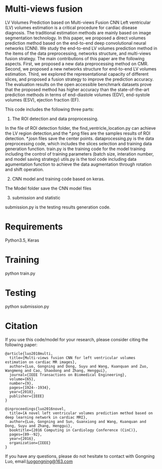 # Multi-views fusion
LV Volumes Prediction based on Multi-views Fusion CNN
Left ventricular (LV) volumes estimation is a critical procedure for cardiac disease diagnosis. The traditional estimation methods are mainly based on image segmentation technology. In this paper, we proposed a direct volumes prediction method based on the end-to-end deep convolutional neural networks (CNN). We study the end-to-end LV volumes prediction method in the items of the data preprocessing, networks structure, and multi-views fusion strategy. The main contributions of this paper are the following aspects. First, we proposed a new data preprocessing method on CMR. Second, we proposed a new networks structure for end-to-end LV volumes estimation. Third, we explored the representational capacity of different slices, and proposed a fusion strategy to improve the prediction accuracy. The evaluation results on the open accessible benchmark datasets prove that the proposed method has higher accuracy than the state-of-the-art prediction methods in terms of end-diastole volumes (EDV), end-systole volumes (ESV), ejection fraction (EF).


This code includes the following three parts:
1. The ROI detection and data proprocessing.

In the file of ROI detection folder, the find_ventricle_location.py can achieve the LV region detection,and the *.png files are the samples results of ROI detection. *.josn files save the center points.
dataprocessing.py	is the data preprocessing code, which includes the slices selection and training data generation function.
train.py is the training code for the model training including the control of training parameters (batch size, interation number, and model saving strategy)
utils.py is the tool code including data agumentation function to achieve the data augmentation through rotation and shift operation.

2. CNN model and training code based on keras.

The Model folder save the CNN model files

3. submission and statistic

submission.py is the testing results generation code.

# Requirements

Python3.5, Keras 

# Training

python train.py

# Testing

python submission.py

# Citation
If you use this code/model for your research, please consider citing the following paper:

```
@article{luo2018multi,
  title={Multi-views fusion CNN for left ventricular volumes estimation on cardiac MR images},
  author={Luo, Gongning and Dong, Suyu and Wang, Kuanquan and Zuo, Wangmeng and Cao, Shaodong and Zhang, Henggui},
  journal={IEEE Transactions on Biomedical Engineering},
  volume={65},
  number={9},
  pages={1924--1934},
  year={2018},
  publisher={IEEE}
}
```

```
@inproceedings{luo2016novel,
  title={A novel left ventricular volumes prediction method based on deep learning network in cardiac MRI},
  author={Luo, Gongning and Sun, Guanxiong and Wang, Kuanquan and Dong, Suyu and Zhang, Henggui},
  booktitle={2016 Computing in Cardiology Conference (CinC)},
  pages={89--92},
  year={2016},
  organization={IEEE}
}
```

If you have any questions, please do not hesitate to contact with Gongning Luo, email:luogongning@163.com
